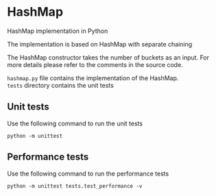 # HashMap
HashMap implementation in Python

The implementation is based on HashMap with separate chaining

The HashMap constructor takes the number of buckets as an input. 
For more details please refer to the comments in the source code.

`hashmap.py` file contains the implementation of the HashMap.  
`tests` directory contains the unit tests

## Unit tests
Use the following command to run the unit tests

`python -m unittest`


## Performance tests
Use the following command to run the performance tests

`python -m unittest tests.test_performance -v`
